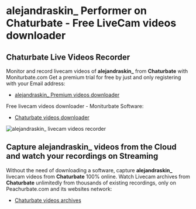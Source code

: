 # alejandraskin_ Performer on Chaturbate - Free LiveCam videos downloader

## Chaturbate Live Videos Recorder

Monitor and record livecam videos of **alejandraskin_** from **Chaturbate** with Moniturbate.com
Get a premium trial for free by just and only registering with your Email address:
* [alejandraskin_ Premium videos downloader](https://moniturbate.com/request-demo-licence-key.html)

Free livecam videos downloader - Moniturbate Software:
* [Chaturbate videos downloader](https://moniturbate.com/moniturbate-download-software.html)

![alejandraskin_ livecam videos recorder](https://peachurnet.com/templates/moniturbate-software.png)


## Capture alejandraskin_ videos from the Cloud and watch your recordings on Streaming

Without the need of downloading a software, capture **alejandraskin_** livecam videos from **Chaturbate** 100% online.
Watch Livecam archives from **Chaturbate** unlimitedly from thousands of existing recordings, only on Peachurbate.com and its websites network:
* [Chaturbate videos archives](https://peachurnet.com/)